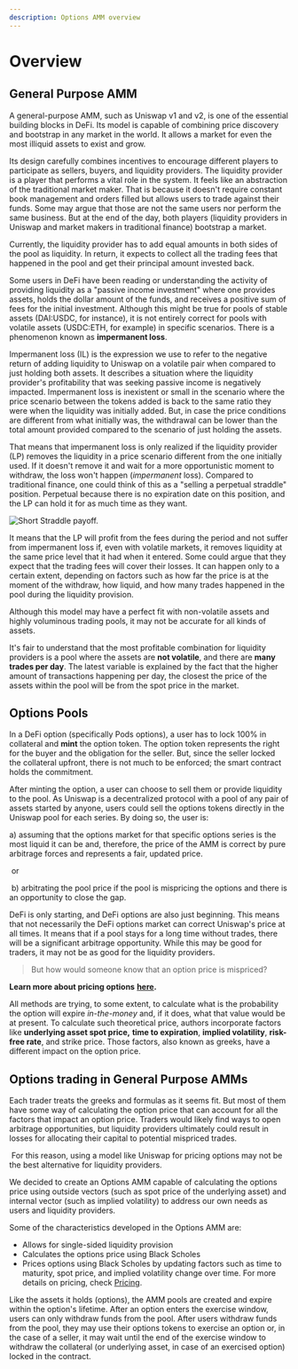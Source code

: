 ```yaml
---
description: Options AMM overview
---
```


# Overview

## General Purpose AMM

A general-purpose AMM, such as Uniswap v1 and v2, is one of the essential building blocks in DeFi. Its model is capable of combining price discovery and bootstrap in any market in the world. It allows a market for even the most illiquid assets to exist and grow.

Its design carefully combines incentives to encourage different players to participate as sellers, buyers, and liquidity providers. The liquidity provider is a player that performs a vital role in the system. It feels like an abstraction of the traditional market maker. That is because it doesn't require constant book management and orders filled but allows users to trade against their funds. Some may argue that those are not the same users nor perform the same business. But at the end of the day, both players \(liquidity providers in Uniswap and market makers in traditional finance\) bootstrap a market.

‌Currently, the liquidity provider has to add equal amounts in both sides of the pool as liquidity. In return, it expects to collect all the trading fees that happened in the pool and get their principal amount invested back.

Some users in DeFi have been reading or understanding the activity of providing liquidity as a "passive income investment" where one provides assets, holds the dollar amount of the funds, and receives a positive sum of fees for the initial investment. Although this might be true for pools of stable assets \(DAI:USDC, for instance\), it is not entirely correct for pools with volatile assets \(USDC:ETH, for example\) in specific scenarios. There is a phenomenon known as **impermanent loss**.

Impermanent loss \(IL\) is the expression we use to refer to the negative return of adding liquidity to Uniswap on a volatile pair when compared to just holding both assets. It describes a situation where the liquidity provider's profitability that was seeking passive income is negatively impacted. Impermanent loss is inexistent or small in the scenario where the price scenario between the tokens added is back to the same ratio they were when the liquidity was initially added. But, in case the price conditions are different from what initially was, the withdrawal can be lower than the total amount provided compared to the scenario of just holding the assets.

That means that impermanent loss is only realized if the liquidity provider \(LP\) removes the liquidity in a price scenario different from the one initially used. If it doesn't remove it and wait for a more opportunistic moment to withdraw, the loss won't happen \(_impermanent_ loss\). Compared to traditional finance, one could think of this as a "selling a perpetual straddle" position. Perpetual because there is no expiration date on this position, and the LP can hold it for as much time as they want.

![Short Straddle payoff.](https://cdn-images-1.medium.com/max/800/0*LIlRuZUjl5TWzG-C.jpg)

It means that the LP will profit from the fees during the period and not suffer from impermanent loss if, even with volatile markets, it removes liquidity at the same price level that it had when it entered. Some could argue that they expect that the trading fees will cover their losses. It can happen only to a certain extent, depending on factors such as how far the price is at the moment of the withdraw, how liquid, and how many trades happened in the pool during the liquidity provision.

Although this model may have a perfect fit with non-volatile assets and highly voluminous trading pools, it may not be accurate for all kinds of assets.

It's fair to understand that the most profitable combination for liquidity providers is a pool where the assets are **not volatile**, and there are **many trades per day**. The latest variable is explained by the fact that the higher amount of transactions happening per day, the closest the price of the assets within the pool will be from the spot price in the market.

## Options Pools

In a DeFi option \(specifically Pods options\), a user has to lock 100% in collateral and **mint** the option token. The option token represents the right for the buyer and the obligation for the seller. But, since the seller locked the collateral upfront, there is not much to be enforced; the smart contract holds the commitment.

After minting the option, a user can choose to sell them or provide liquidity to the pool. As Uniswap is a decentralized protocol with a pool of any pair of assets started by anyone, users could sell the options tokens directly in the Uniswap pool for each series. By doing so, the user is:

a\) assuming that the options market for that specific options series is the most liquid it can be and, therefore, the price of the AMM is correct by pure arbitrage forces and represents a fair, updated price.

‌ or

‌ b\) arbitrating the pool price if the pool is mispricing the options and there is an opportunity to close the gap.

DeFi is only starting, and DeFi options are also just beginning. This means that not necessarily the DeFi options market can correct Uniswap's price at all times. It means that if a pool stays for a long time without trades, there will be a significant arbitrage opportunity. While this may be good for traders, it may not be as good for the liquidity providers.

> But how would someone know that an option price is mispriced?

**Learn more about pricing options** [**here**](https://app.gitbook.com/@pods-finance-1/s/teste/understand-options/pricing-options)**.**

All methods are trying, to some extent, to calculate what is the probability the option will expire _in-the-money_ and, if it does, what that value would be at present. To calculate such theoretical price, authors incorporate factors like **underlying asset spot price,** **time to expiration**, **implied volatility**, **risk-free rate**, and strike price. Those factors, also known as greeks, have a different impact on the option price.

## Options trading in General Purpose AMMs

Each trader treats the greeks and formulas as it seems fit. But most of them have some way of calculating the option price that can account for all the factors that impact an option price. Traders would likely find ways to open arbitrage opportunities, but liquidity providers ultimately could result in losses for allocating their capital to potential mispriced trades.

‌ For this reason, using a model like Uniswap for pricing options may not be the best alternative for liquidity providers.

We decided to create an Options AMM capable of calculating the options price using outside vectors \(such as spot price of the underlying asset\) and internal vector \(such as implied volatility\) to address our own needs as users and liquidity providers.

Some of the characteristics developed in the Options AMM are:

* Allows for single-sided liquidity provision 
* Calculates the options price using Black Scholes
* Prices options using Black Scholes by updating factors such as time to maturity, spot price, and implied volatility change over time. For more details on pricing, check [Pricing](https://app.gitbook.com/@pods-finance-1/s/teste/options-amm-overview/optionamm/pricing). 

Like the assets it holds \(options\), the AMM pools are created and expire within the option's lifetime. After an option enters the exercise window, users can only withdraw funds from the pool. After users withdraw funds from the pool, they may use their options tokens to exercise an option or, in the case of a seller, it may wait until the end of the exercise window to withdraw the collateral \(or underlying asset, in case of an exercised option\) locked in the contract.


